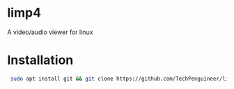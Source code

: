 # limp4
 A  video/audio viewer for linux

# Installation

```sh
 sudo apt install git && git clone https://github.com/TechPenguineer/limp4.git && cd limp4 && cd install && chmod +x installer.sh && ./installer.sh
```